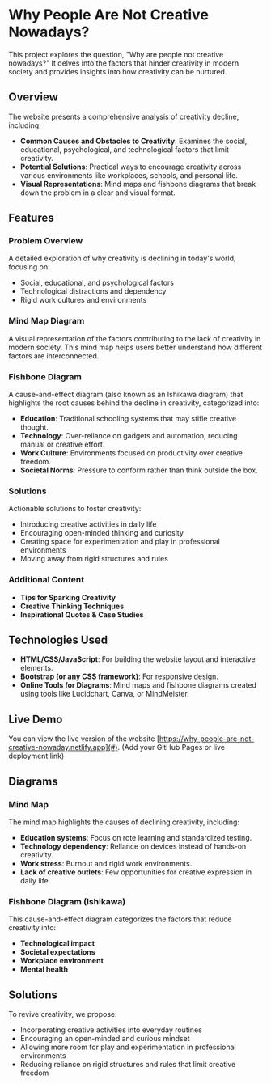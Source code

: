 
# Why People Are Not Creative Nowadays?

This project explores the question, "Why are people not creative nowadays?" It delves into the factors that hinder creativity in modern society and provides insights into how creativity can be nurtured.

## Overview

The website presents a comprehensive analysis of creativity decline, including:

- **Common Causes and Obstacles to Creativity**: Examines the social, educational, psychological, and technological factors that limit creativity.
- **Potential Solutions**: Practical ways to encourage creativity across various environments like workplaces, schools, and personal life.
- **Visual Representations**: Mind maps and fishbone diagrams that break down the problem in a clear and visual format.

## Features

### Problem Overview

A detailed exploration of why creativity is declining in today's world, focusing on:
- Social, educational, and psychological factors
- Technological distractions and dependency
- Rigid work cultures and environments

### Mind Map Diagram

A visual representation of the factors contributing to the lack of creativity in modern society. This mind map helps users better understand how different factors are interconnected.

### Fishbone Diagram

A cause-and-effect diagram (also known as an Ishikawa diagram) that highlights the root causes behind the decline in creativity, categorized into:
- **Education**: Traditional schooling systems that may stifle creative thought.
- **Technology**: Over-reliance on gadgets and automation, reducing manual or creative effort.
- **Work Culture**: Environments focused on productivity over creative freedom.
- **Societal Norms**: Pressure to conform rather than think outside the box.

### Solutions

Actionable solutions to foster creativity:
- Introducing creative activities in daily life
- Encouraging open-minded thinking and curiosity
- Creating space for experimentation and play in professional environments
- Moving away from rigid structures and rules

### Additional Content

- **Tips for Sparking Creativity**
- **Creative Thinking Techniques**
- **Inspirational Quotes & Case Studies**

## Technologies Used

- **HTML/CSS/JavaScript**: For building the website layout and interactive elements.
- **Bootstrap (or any CSS framework)**: For responsive design.
- **Online Tools for Diagrams**: Mind maps and fishbone diagrams created using tools like Lucidchart, Canva, or MindMeister.



## Live Demo

You can view the live version of the website [https://why-people-are-not-creative-nowaday.netlify.app](#). (Add your GitHub Pages or live deployment link)

## Diagrams

### Mind Map

The mind map highlights the causes of declining creativity, including:
- **Education systems**: Focus on rote learning and standardized testing.
- **Technology dependency**: Reliance on devices instead of hands-on creativity.
- **Work stress**: Burnout and rigid work environments.
- **Lack of creative outlets**: Few opportunities for creative expression in daily life.

### Fishbone Diagram (Ishikawa)

This cause-and-effect diagram categorizes the factors that reduce creativity into:
- **Technological impact**
- **Societal expectations**
- **Workplace environment**
- **Mental health**

## Solutions

To revive creativity, we propose:
- Incorporating creative activities into everyday routines
- Encouraging an open-minded and curious mindset
- Allowing more room for play and experimentation in professional environments
- Reducing reliance on rigid structures and rules that limit creative freedom



